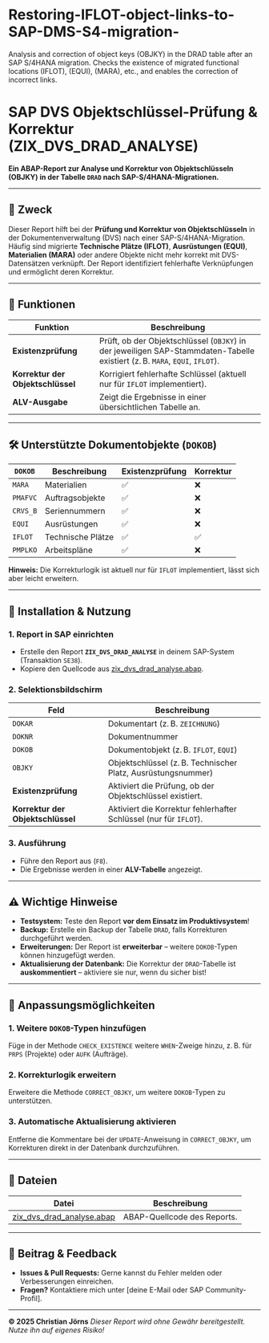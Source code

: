 # Restoring-IFLOT-object-links-to-SAP-DMS-S4-migration-
Analysis and correction of object keys (OBJKY) in the DRAD table after an SAP S/4HANA migration. Checks the existence of migrated functional locations (IFLOT), (EQUI), (MARA), etc., and enables the correction of incorrect links.
# SAP DVS Objektschlüssel-Prüfung & Korrektur (ZIX_DVS_DRAD_ANALYSE)

**Ein ABAP-Report zur Analyse und Korrektur von Objektschlüsseln (OBJKY) in der Tabelle `DRAD` nach SAP-S/4HANA-Migrationen.**

---

## 📌 Zweck
Dieser Report hilft bei der **Prüfung und Korrektur von Objektschlüsseln** in der Dokumentenverwaltung (DVS) nach einer SAP-S/4HANA-Migration.
Häufig sind migrierte **Technische Plätze (IFLOT)**, **Ausrüstungen (EQUI)**, **Materialien (MARA)** oder andere Objekte nicht mehr korrekt mit DVS-Datensätzen verknüpft.
Der Report identifiziert fehlerhafte Verknüpfungen und ermöglicht deren Korrektur.

---

## 🔧 Funktionen
| Funktion | Beschreibung |
|----------|-------------|
| **Existenzprüfung** | Prüft, ob der Objektschlüssel (`OBJKY`) in der jeweiligen SAP-Stammdaten-Tabelle existiert (z. B. `MARA`, `EQUI`, `IFLOT`). |
| **Korrektur der Objektschlüssel** | Korrigiert fehlerhafte Schlüssel (aktuell nur für `IFLOT` implementiert). |
| **ALV-Ausgabe** | Zeigt die Ergebnisse in einer übersichtlichen Tabelle an. |

---

## 🛠 Unterstützte Dokumentobjekte (`DOKOB`)
| `DOKOB` | Beschreibung | Existenzprüfung | Korrektur |
|---------|-------------|----------------|-----------|
| `MARA` | Materialien | ✅ | ❌ |
| `PMAFVC` | Auftragsobjekte | ✅ | ❌ |
| `CRVS_B` | Seriennummern | ✅ | ❌ |
| `EQUI` | Ausrüstungen | ✅ | ❌ |
| `IFLOT` | Technische Plätze | ✅ | ✅ |
| `PMPLKO` | Arbeitspläne | ✅ | ❌ |

**Hinweis:** Die Korrekturlogik ist aktuell nur für `IFLOT` implementiert, lässt sich aber leicht erweitern.

---

## 🚀 Installation & Nutzung
### 1. Report in SAP einrichten
- Erstelle den Report **`ZIX_DVS_DRAD_ANALYSE`** in deinem SAP-System (Transaktion `SE38`).
- Kopiere den Quellcode aus [zix_dvs_drad_analyse.abap](zix_dvs_drad_analyse.abap).

### 2. Selektionsbildschirm
| Feld | Beschreibung |
|------|-------------|
| `DOKAR` | Dokumentart (z. B. `ZEICHNUNG`) |
| `DOKNR` | Dokumentnummer |
| `DOKOB` | Dokumentobjekt (z. B. `IFLOT`, `EQUI`) |
| `OBJKY` | Objektschlüssel (z. B. Technischer Platz, Ausrüstungsnummer) |
| **Existenzprüfung** | Aktiviert die Prüfung, ob der Objektschlüssel existiert. |
| **Korrektur der Objektschlüssel** | Aktiviert die Korrektur fehlerhafter Schlüssel (nur für `IFLOT`). |

### 3. Ausführung
- Führe den Report aus (`F8`).
- Die Ergebnisse werden in einer **ALV-Tabelle** angezeigt.

---

## ⚠ Wichtige Hinweise
- **Testsystem:** Teste den Report **vor dem Einsatz im Produktivsystem**!
- **Backup:** Erstelle ein Backup der Tabelle `DRAD`, falls Korrekturen durchgeführt werden.
- **Erweiterungen:** Der Report ist **erweiterbar** – weitere `DOKOB`-Typen können hinzugefügt werden.
- **Aktualisierung der Datenbank:** Die Korrektur der `DRAD`-Tabelle ist **auskommentiert** – aktiviere sie nur, wenn du sicher bist!

---

## 🔄 Anpassungsmöglichkeiten
### 1. Weitere `DOKOB`-Typen hinzufügen
Füge in der Methode `CHECK_EXISTENCE` weitere `WHEN`-Zweige hinzu, z. B. für `PRPS` (Projekte) oder `AUFK` (Aufträge).

### 2. Korrekturlogik erweitern
Erweitere die Methode `CORRECT_OBJKY`, um weitere `DOKOB`-Typen zu unterstützen.

### 3. Automatische Aktualisierung aktivieren
Entferne die Kommentare bei der `UPDATE`-Anweisung in `CORRECT_OBJKY`, um Korrekturen direkt in der Datenbank durchzuführen.

---

## 📂 Dateien
| Datei | Beschreibung |
|-------|-------------|
| [zix_dvs_drad_analyse.abap](zix_dvs_drad_analyse.abap) | ABAP-Quellcode des Reports. |

---

## 🤝 Beitrag & Feedback
- **Issues & Pull Requests:** Gerne kannst du Fehler melden oder Verbesserungen einreichen.
- **Fragen?** Kontaktiere mich unter [deine E-Mail oder SAP Community-Profil].

---
**© 2025 Christian Jörns**
*Dieser Report wird ohne Gewähr bereitgestellt. Nutze ihn auf eigenes Risiko!*
